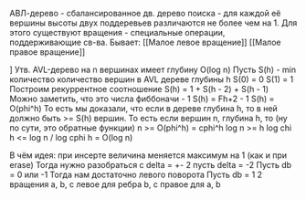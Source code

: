 АВЛ-дерево - сбалансированное дв. дерево поиска - для каждой её вершины высоты двух поддеревьев различаются не более чем на 1.
Для этого существуют вращения - специальные операции, поддерживающие св-ва.
Бывает:
[[Малое левое вращение]]
[[Малое правое вращение]]

]
Утв. AVL-дерево на n вершинах имеет глубину O(log n)
Пусть S(h) - min количество количество вершин в AVL дереве глубины h
S(0) = 0
S(1) = 1
Построим рекуррентное соотношение
S(h) = 1 + S(h - 2) + S(h - 1)
Можно заметить, что это числа фиббоначи - 1
S(h) = Fh+2 - 1
S(h) = O(phi^h)
То есть мы доказали, что если в дереве глубина h, то в ней должно быть >= S(h) вершин. То есть если вершин n, глубина h, то (ну по сути, это обратные функции)
n >= O(phi^h) = cphi^h
log n >= h log chi
h <= log n / log cphi
h = O(log n)

В чём идея: при инсерте величина меняется максимум на 1 (как и при erase)
Тогда нужно разобраться с delta = +- 2
пусть delta = -2
Пусть db = 0 или -1
Тогда нам достаточно левого поворота
Пусть db = 1
2 вращения
a, b, c
левое для ребра b, c
правое для a, b